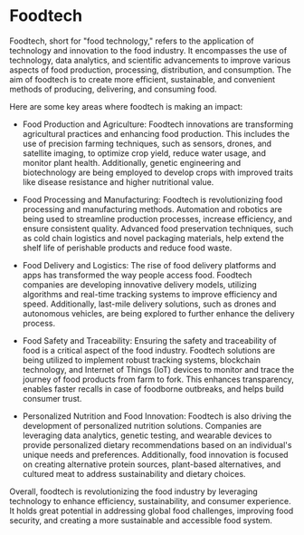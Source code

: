 # Foodtech

Foodtech, short for "food technology," refers to the application of technology and innovation to the food industry. It encompasses the use of technology, data analytics, and scientific advancements to improve various aspects of food production, processing, distribution, and consumption. The aim of foodtech is to create more efficient, sustainable, and convenient methods of producing, delivering, and consuming food.

Here are some key areas where foodtech is making an impact:

* Food Production and Agriculture: Foodtech innovations are transforming agricultural practices and enhancing food production. This includes the use of precision farming techniques, such as sensors, drones, and satellite imaging, to optimize crop yield, reduce water usage, and monitor plant health. Additionally, genetic engineering and biotechnology are being employed to develop crops with improved traits like disease resistance and higher nutritional value.

* Food Processing and Manufacturing: Foodtech is revolutionizing food processing and manufacturing methods. Automation and robotics are being used to streamline production processes, increase efficiency, and ensure consistent quality. Advanced food preservation techniques, such as cold chain logistics and novel packaging materials, help extend the shelf life of perishable products and reduce food waste.

* Food Delivery and Logistics: The rise of food delivery platforms and apps has transformed the way people access food. Foodtech companies are developing innovative delivery models, utilizing algorithms and real-time tracking systems to improve efficiency and speed. Additionally, last-mile delivery solutions, such as drones and autonomous vehicles, are being explored to further enhance the delivery process.

* Food Safety and Traceability: Ensuring the safety and traceability of food is a critical aspect of the food industry. Foodtech solutions are being utilized to implement robust tracking systems, blockchain technology, and Internet of Things (IoT) devices to monitor and trace the journey of food products from farm to fork. This enhances transparency, enables faster recalls in case of foodborne outbreaks, and helps build consumer trust.

* Personalized Nutrition and Food Innovation: Foodtech is also driving the development of personalized nutrition solutions. Companies are leveraging data analytics, genetic testing, and wearable devices to provide personalized dietary recommendations based on an individual's unique needs and preferences. Additionally, food innovation is focused on creating alternative protein sources, plant-based alternatives, and cultured meat to address sustainability and dietary choices.

Overall, foodtech is revolutionizing the food industry by leveraging technology to enhance efficiency, sustainability, and consumer experience. It holds great potential in addressing global food challenges, improving food security, and creating a more sustainable and accessible food system.